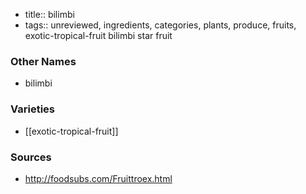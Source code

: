 - title:: bilimbi
- tags:: unreviewed, ingredients, categories, plants, produce, fruits, exotic-tropical-fruit
bilimbi star fruit

### Other Names

* bilimbi

### Varieties

* [[exotic-tropical-fruit]]

### Sources
* http://foodsubs.com/Fruittroex.html
